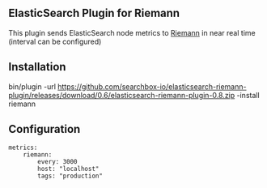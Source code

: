 ## ElasticSearch Plugin for Riemann

This plugin sends ElasticSearch node metrics to [Riemann](http://riemann.io/) in near real time (interval can be configured)


## Installation

bin/plugin -url https://github.com/searchbox-io/elasticsearch-riemann-plugin/releases/download/0.6/elasticsearch-riemann-plugin-0.8.zip  -install riemann

## Configuration

```
metrics:
    riemann:
        every: 3000
        host: "localhost"
        tags: "production"
```
